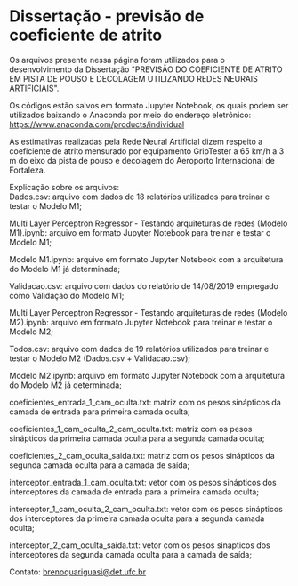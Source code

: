 # Dissertação - previsão de coeficiente de atrito


Os arquivos presente nessa página foram utilizados para o desenvolvimento da Dissertação "PREVISÃO DO COEFICIENTE DE ATRITO EM PISTA DE POUSO E DECOLAGEM UTILIZANDO REDES NEURAIS ARTIFICIAIS".


Os códigos estão salvos em formato Jupyter Notebook, os quais podem ser utilizados baixando o Anaconda por meio do endereço eletrônico: https://www.anaconda.com/products/individual

As estimativas realizadas pela Rede Neural Artificial dizem respeito a coeficiente de atrito mensurado por equipamento GripTester a 65 km/h a 3 m do eixo da pista de pouso e decolagem do Aeroporto Internacional de Fortaleza.


Explicação sobre os arquivos:<br>
Dados.csv: arquivo com dados de 18 relatórios utilizados para treinar e testar o Modelo M1;

Multi Layer Perceptron Regressor - Testando arquiteturas de redes (Modelo M1).ipynb: arquivo em formato Jupyter Notebook para treinar e testar o Modelo M1;

Modelo M1.ipynb: arquivo em formato Jupyter Notebook com a arquitetura do Modelo M1 já determinada;

Validacao.csv: arquivo com dados do relatório de 14/08/2019 empregado como Validação do Modelo M1;

Multi Layer Perceptron Regressor - Testando arquiteturas de redes (Modelo M2).ipynb: arquivo em formato Jupyter Notebook para treinar e testar o Modelo M2;

Todos.csv: arquivo com dados de 19 relatórios utilizados para treinar e testar o Modelo M2 (Dados.csv + Validacao.csv);

Modelo M2.ipynb: arquivo em formato Jupyter Notebook com a arquitetura do Modelo M2 já determinada;

coeficientes_entrada_1_cam_oculta.txt: matriz com os pesos sinápticos da camada de entrada para primeira camada oculta;

coeficientes_1_cam_oculta_2_cam_oculta.txt: matriz com os pesos sinápticos da primeira camada oculta para a segunda camada oculta;

coeficientes_2_cam_oculta_saida.txt: matriz com os pesos sinápticos da segunda camada oculta para a camada de saída;

interceptor_entrada_1_cam_oculta.txt: vetor com os pesos sinápticos dos interceptores da camada de entrada para a primeira camada oculta;

interceptor_1_cam_oculta_2_cam_oculta.txt: vetor com os pesos sinápticos dos interceptores da primeira camada oculta para a segunda camada oculta;

interceptor_2_cam_oculta_saida.txt: vetor com os pesos sinápticos dos interceptores da segunda camada oculta para a camada de saída;




Contato: brenoquariguasi@det.ufc.br
